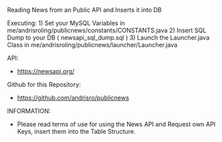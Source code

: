 Reading News from an Public API and Inserts it into DB


Executing:
    1) Set your MySQL Variables in me/andrisroling/publicnews/constants/CONSTANTS.java
    2) Insert SQL Dump to your DB ( newsapi_sql_dump.sql )
    3) Launch the Launcher.java Class in me/andrisroling/publicnews/launcher/Launcher.java

API:
- https://newsapi.org/

Github for this Repository:
- https://github.com/andrisro/publicnews


INFORMATION:

- Please read terms of use for using the News API and Request own API Keys, insert them into the Table Structure.

